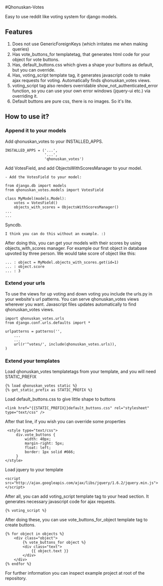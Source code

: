 #Qhonuskan-Votes

Easy to use reddit like voting system for django models.

## Features

1. Does not use GenericForeignKeys (which irritates me when making queries)
1. Has vote_buttons_for templatetag, that generates html code for your object
   for vote buttons.
1. Has, default_buttons.css which gives a shape your buttons as default, but
   you can override.
1. Has, voting_script template tag, it generates javascript code to make
   ajax requests for voting. Automatically finds qhonuskan_votes views.
1. voting_script tag also renders overridable show_not_authenticated_error
   function, so you can use your own error windows (jquery-ui etc.) via
   overriding it.
1. Default buttons are pure css, there is no images. So it's lite.

## How to use it?

### Append it to your models

Add qhonuskan_votes to your INSTALLED_APPS.

    INSTALLED_APPS = ('...',
                      '...',
                      'qhonuskan_votes')


Add VotesField, and add ObjectsWithScoresManager to your model.

    - Add the VotesField to your model:

    from django.db import models
    from qhonuskan_votes.models import VotesField

    class MyModel(models.Model):
        votes = VotesField()
        objects_with_scores = ObjectsWithScoresManager()
	...
	...

Syncdb.

    I think you can do this without an example. :)

After doing this, you can get your models with their scores by using
objects_with_scores manager. For example our first object in database upvoted
by three person. We would take score of object like this:

    ... : object = MyModel.objects_with_scores.get(id=1)
    ... : object.score
    ... : 3

### Extend your urls

To use the views for up voting and down voting you include the urls.py in your
website's url patterns. You can serve qhonuskan_votes views wherever you
want. Javascript files updates automatically to find qhonuskan_votes views.

	import qhonuskan_votes.urls
	from django.conf.urls.defaults import *

	urlpatterns = patterns('',
        ...
        ...
	    url(r'^votes/', include(qhonuskan_votes.urls)),
	)

### Extend your templates

Load qhonuskan_votes templatetags from your template, and you will need STATIC_PREFIX

    {% load qhonuskan_votes static %}
    {% get_static_prefix as STATIC_PREFIX %}

Load default_buttons.css to give little shape to buttons

    <link href="{{STATIC_PREFIX}}default_buttons.css" rel="stylesheet" type="text/css" />

After that line, if you wish you can override some properties

     <style type="text/css">
         div.vote_buttons {
             width: 40px;
             margin-right: 5px;
             float: left;
             border: 1px solid #666;
         }
    </style>

Load jquery to your template

    <script src="http://ajax.googleapis.com/ajax/libs/jquery/1.6.2/jquery.min.js"></script>

After all, you can add voting_script template tag to your head section. It
generates necessary javascript code for ajax requests.

    {% voting_script %}

After doing these, you can use vote_buttons_for_object template tag to create
buttons.

    {% for object in objects %}
        <div class="object">
            {% vote_buttons_for object %}
            <div class="text">
                {{ object.text }}
            </div>
        </div>
    {% endfor %}

For further information you can inspect example project at root of the repository.
